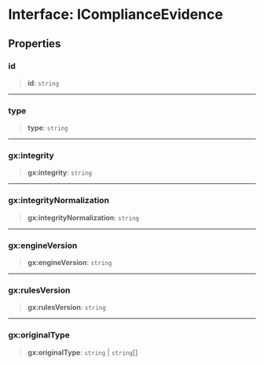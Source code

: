 # Interface: IComplianceEvidence

## Properties

### id

> **id**: `string`

***

### type

> **type**: `string`

***

### gx:integrity

> **gx:integrity**: `string`

***

### gx:integrityNormalization

> **gx:integrityNormalization**: `string`

***

### gx:engineVersion

> **gx:engineVersion**: `string`

***

### gx:rulesVersion

> **gx:rulesVersion**: `string`

***

### gx:originalType

> **gx:originalType**: `string` \| `string`[]
